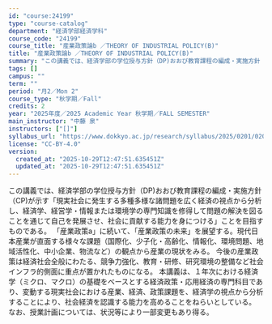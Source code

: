 ```yaml
---
id: "course:24199"
type: "course-catalog"
department: "経済学部経済学科"
course_code: "24199"
course_title: "産業政策論b ／THEORY OF INDUSTRIAL POLICY(B)"
title: "産業政策論b ／THEORY OF INDUSTRIAL POLICY(B)"
summary: "この講義では、経済学部の学位授与方針（DP)おおび教育課程の編成・実施方針（CP)が示す「現実社会に発生する多種多様な諸問題を広く経済の視点から分析し、経済学、経営学・情報または環境学の専門知識を修得して問題の解決を図ることを通じて自己を発…"
tags: []
campus: ""
term: ""
period: "月2／Mon 2"
course_type: "秋学期／Fall"
credits: 2
year: "2025年度／2025 Academic Year 秋学期／FALL SEMESTER"
main_instructor: "中藤 泉"
instructors: ["[]"]
syllabus_url: "https://www.dokkyo.ac.jp/research/syllabus/2025/0201/0201_24199_ja_JP.html"
license: "CC-BY-4.0"
version:
  created_at: "2025-10-29T12:47:51.635451Z"
  updated_at: "2025-10-29T12:47:51.635451Z"
---
```

この講義では、経済学部の学位授与方針（DP)おおび教育課程の編成・実施方針（CP)が示す「現実社会に発生する多種多様な諸問題を広く経済の視点から分析し、経済学、経営学・情報または環境学の専門知識を修得して問題の解決を図ることを通じて自己を発展させ、社会に貢献する能力を身につける」ことを目指すものである。 「産業政策a」に続いて、「産業政策の未来」を展望する。現代日本産業が直面する様々な課題（国際化、少子化・高齢化、情報化、環境問題、地域活性化、中小企業、物流など）の観点から産業の現状をみる。 今後の産業政策は経済社会全般にわたる、競争力強化、教育・研修、研究環境の整備など社会インフラ的側面に重点が置かれたものになる。 本講義は、１年次における経済学（ミクロ、マクロ）の基礎をベースとする経済政策・応用経済の専門科目であり、変動する現実社会における産業、経済、政策課題を、経済学の視点から分析することにより、社会経済を認識する能力を高めることをねらいとしている。 なお、授業計画については、状況等により一部変更もあり得る。
